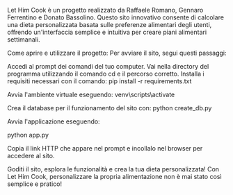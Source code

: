 Let Him Cook è un progetto realizzato da Raffaele Romano, Gennaro Ferrentino e Donato Bassolino. Questo sito innovativo consente di calcolare una dieta personalizzata basata sulle preferenze alimentari degli utenti, offrendo un'interfaccia semplice e intuitiva per creare piani alimentari settimanali.

Come aprire e utilizzare il progetto:
Per avviare il sito, segui questi passaggi:

Accedi al prompt dei comandi del tuo computer.
Vai nella directory del programma utilizzando il comando cd e il percorso corretto.
Installa i requisiti necessari con il comando:
pip install -r requirements.txt

Avvia l'ambiente virtuale eseguendo:
venv\scripts\activate

Crea il database per il funzionamento del sito con:
python create_db.py

Avvia l'applicazione eseguendo:

python app.py

Copia il link HTTP che appare nel prompt e incollalo nel browser per accedere al sito.

Goditi il sito, esplora le funzionalità e crea la tua dieta personalizzata!
Con Let Him Cook, personalizzare la propria alimentazione non è mai stato così semplice e pratico!
